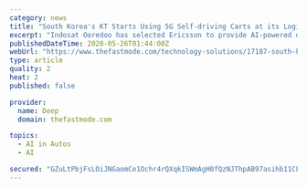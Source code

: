 ```yaml
---
category: news
title: "South Korea's KT Starts Using 5G Self-driving Carts at its Logistics Center"
excerpt: "Indosat Ooredoo has selected Ericsson to provide AI-powered data driven and customer-centric managed network operations through the Ericsson Operations Engine"
publishedDateTime: 2020-05-26T01:44:00Z
webUrl: "https://www.thefastmode.com/technology-solutions/17187-south-koreas-kt-starts-using-5g-self-driving-carts-at-its-logistics-center"
type: article
quality: 2
heat: 2
published: false

provider:
  name: Deep
  domain: thefastmode.com

topics:
  - AI in Autos
  - AI

secured: "GZuLtPbjFsLOiJNGaomCe1Ochr4rQXqkISWmAgH0fQzNJThpAB97asihb11CLnhHzPac2Xw9FV9PtxBVD7Tusgh8ZrTcvx4yjEgByQQ6vvs0k1AEL9SigkNo29sZsPn45tCOByO9HM5n/jQw0BftJZxA7k7EQH751/Uqp2x8183w5/SMVaLPlSuItMEKGckouZ+HhEpUJaAEX38r5ZS5tnBVK2wM2KqJwvSlgwC3Lqglmu4fg8ITklw1llE4y6FjJare1H7YsEBGU6ahVYufOP5ZgIQ7Kfxpt6ci4l4g6flDgKGfaDH8XtKNpC0mISec30PWagZy3mZVJBQRWVvxwh+VxyM1Hyh1u0crUOGoCIbZ5NlJw/T2poEzEhYgfFs1cytGc/+WPmVsIfB6fCGnX6cMXflkgGfDlSPGYQLndMUTYp4fGfmJav5SaxKGaDRxWnk0n8FjmiqOannleIwz8h9Pq4WvpoTxJtZcuy5t2eg=;kTNtQEK/Dp0YO3S+cbaMcg=="
---
```


